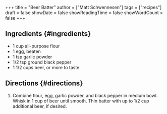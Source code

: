 +++
title = "Beer Batter"
author = ["Matt Schwennesen"]
tags = ["recipes"]
draft = false
showDate = false
showReadingTime = false
showWordCount = false
+++

## Ingredients {#ingredients}

-   1 cup all-purpose flour
-   1 egg, beaten
-   1 tsp garlic powder
-   1/2 tsp ground black pepper
-   1 1/2 cups beer, or more to taste


## Directions {#directions}

1.  Combine flour, egg, garlic powder, and black pepper in medium bowl. Whisk in
    1 cup of beer until smooth. Thin batter with up to 1/2 cup additional beer,
    if desired.

